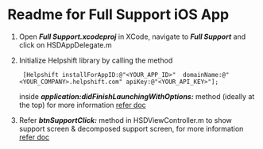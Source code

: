 Readme for Full Support iOS App
===============================

1. Open ***Full Support.xcodeproj*** in XCode, navigate to ***Full Support*** and click on HSDAppDelegate.m

2. Initialize Helpshift library by calling the method
   
   ```
   	[Helpshift installForAppID:@"<YOUR_APP_ID>"  domainName:@"<YOUR_COMPANY>.helpshift.com" apiKey:@"<YOUR_API_KEY>"];
   ```
   inside ***application:didFinishLaunchingWithOptions:*** method (ideally at the top) 
   for more information [refer doc](http://www.helpshift.com/docs/howto/ios/v2.x/#authentication)

3. Refer ***btnSupportClick:*** method in HSDViewController.m to show support screen & decomposed support screen, 
   for more information [refer doc](http://www.helpshift.com/docs/howto/ios/v2.x/#decomposition)